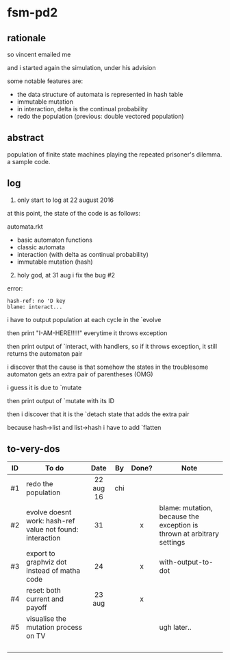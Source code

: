 # fsm-pd2

## rationale
so vincent emailed me

and i started again the simulation, under his advision

some notable features are:

* the data structure of automata is represented in hash table
* immutable mutation
* in interaction, delta is the continual probability
* redo the population (previous: double vectored population)

## abstract
population of finite state machines playing the repeated prisoner's dilemma.
a sample code.

## log

1. only start to log at 22 august 2016

at this point, the state of the code is as follows:

automata.rkt
* basic automaton functions
* classic automata
* interaction (with delta as continual probability)
* immutable mutation (hash)


2. holy god, at 31 aug i fix the bug #2

error:

    hash-ref: no 'D key
    blame: interact...

i have to output population at each cycle in the `evolve

then print "I-AM-HERE!!!!!" everytime it throws exception

then print output of `interact, with handlers, so if it throws exception, it still returns the automaton pair

i discover that the cause is that somehow the states in the troublesome automaton gets an extra pair of parentheses (OMG)

i guess it is due to `mutate

then print output of `mutate with its ID

then i discover that it is the `detach state that adds the extra pair

because hash->list and list->hash i have to add `flatten

## to-very-dos

|ID| To do         | Date          | By    | Done? | Note|
|--| ------------- |:-------------:| ----- |:-----:|-----|
|#1| redo the population      | 22 aug 16 | chi | ||
|#2| evolve doesnt work: hash-ref value not found: interaction  |31 ||x|blame: mutation, because the exception is thrown at arbitrary settings|
|#3| export to graphviz dot instead of matha code  | 24 ||x|with-output-to-dot|
|#4| reset: both current and payoff  | 23 aug||x||
|#5| visualise the mutation process on TV  | |||ugh later..|
||   | ||||
||   | ||||
||   | ||||
||   | |||| |



